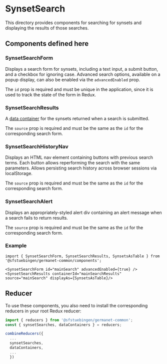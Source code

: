 # SynsetSearch

This directory provides components for searching for synsets and
displaying the results of those searches.

## Components defined here

### SynsetSearchForm

Displays a search form for synsets, including a text input, a submit
button, and a checkbox for ignoring case. Advanced search options,
available on a popup display, can also be enabled via the
`advancedEnabled` prop.

The `id` prop is required and must be unique in the application, since
it is used to track the state of the form in Redux.

### SynsetSearchResults

A [data container](../DataContainer) for the synsets returned when a
search is submitted.

The `source` prop is required and must be the same as the `id` for the
corresponding search form.

### SynsetSearchHistoryNav

Displays an HTML nav element containing buttons with previous search
terms. Each button allows reperforming the search with the same
parameters.  Allows persisting search history across browser sessions
via localStorage.

The `source` prop is required and must be the same as the `id` for the
corresponding search form.

### SynsetSearchAlert

Displays an appropriately-styled alert div containing an alert message
when a search fails to return results.

The `source` prop is required and must be the same as the `id` for the
corresponding search form.


### Example

```
import { SynsetSearchForm, SynsetSearchResults, SynsetsAsTable } from '@sfstuebingen/germanet-common/components';

<SynsetSearchForm id="mainSearch" advancedEnabled={true} />
<SynsetSearchResults containerId="mainSearchResults" source="mainSearch" displayAs={SynsetsAsTable}/>
```

## Reducer

To use these components, you also need to install the corresponding
reducers in your root Redux reducer: 
```javascript
import { reducers } from '@sfstuebingen/germanet-common';
const { synsetSearches, dataContainers } = reducers;

combineReducers({
  ...
  synsetSearches,
  dataContainers,
  ...
  })
```

